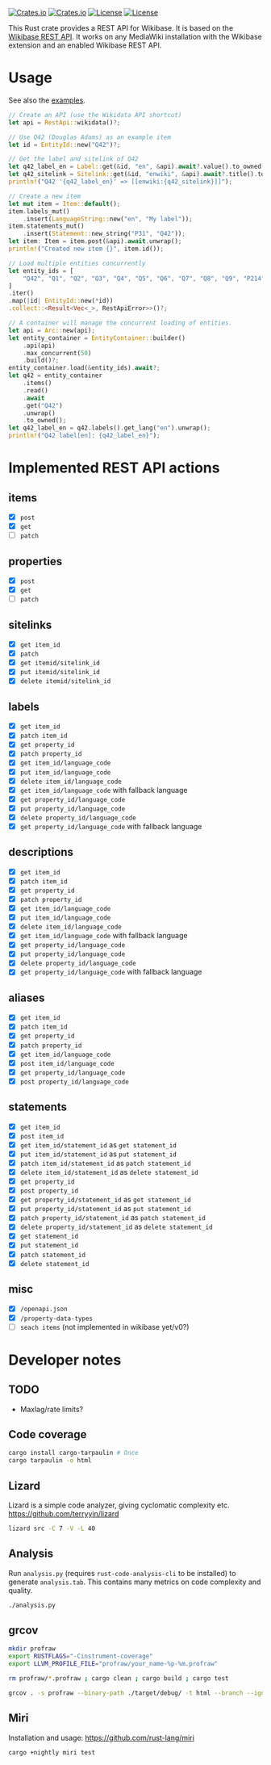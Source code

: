 [![Crates.io](https://img.shields.io/crates/v/wikibase_rest_api?style=flat-square)](https://crates.io/crates/wikibase_rest_api)
[![Crates.io](https://img.shields.io/crates/d/wikibase_rest_api?style=flat-square)](https://crates.io/crates/wikibase_rest_api)
[![License](https://img.shields.io/badge/license-MIT-blue?style=flat-square)](LICENSE-MIT)
[![License](https://img.shields.io/badge/license-APACHE2-blue?style=flat-square)](LICENSE-MIT)

This Rust crate provides a REST API for Wikibase.
It is based on the [Wikibase REST API](https://doc.wikimedia.org/Wikibase/master/js/rest-api/).
It works on any MediaWiki installation with the Wikibase extension and an enabled Wikibase REST API.

# Usage
See also the [examples](examples).
```rust
// Create an API (use the Wikidata API shortcut)
let api = RestApi::wikidata()?;

// Use Q42 (Douglas Adams) as an example item
let id = EntityId::new("Q42")?;

// Get the label and sitelink of Q42
let q42_label_en = Label::get(&id, "en", &api).await?.value().to_owned();
let q42_sitelink = Sitelink::get(&id, "enwiki", &api).await?.title().to_owned();
println!("Q42 '{q42_label_en}' => [[enwiki:{q42_sitelink}]]");

// Create a new item
let mut item = Item::default();
item.labels_mut()
    .insert(LanguageString::new("en", "My label"));
item.statements_mut()
    .insert(Statement::new_string("P31", "Q42"));
let item: Item = item.post(&api).await.unwrap();
println!("Created new item {}", item.id());

// Load multiple entities concurrently
let entity_ids = [
    "Q42", "Q1", "Q2", "Q3", "Q4", "Q5", "Q6", "Q7", "Q8", "Q9", "P214",
]
.iter()
.map(|id| EntityId::new(*id))
.collect::<Result<Vec<_>, RestApiError>>()?;

// A container will manage the concurrent loading of entities.
let api = Arc::new(api);
let entity_container = EntityContainer::builder()
    .api(api)
    .max_concurrent(50)
    .build()?;
entity_container.load(&entity_ids).await?;
let q42 = entity_container
    .items()
    .read()
    .await
    .get("Q42")
    .unwrap()
    .to_owned();
let q42_label_en = q42.labels().get_lang("en").unwrap();
println!("Q42 label[en]: {q42_label_en}");
```

# Implemented REST API actions
## items
- [x] `post`
- [x] `get`
- [ ] `patch`
## properties
- [x] `post`
- [x] `get`
- [ ] `patch`
## sitelinks
- [x] `get item_id`
- [x] `patch`
- [x] `get itemid/sitelink_id`
- [x] `put itemid/sitelink_id`
- [x] `delete itemid/sitelink_id`
## labels
- [x] `get item_id`
- [x] `patch item_id`
- [x] `get property_id`
- [x] `patch property_id`
- [x] `get item_id/language_code`
- [x] `put item_id/language_code`
- [x] `delete item_id/language_code`
- [x] `get item_id/language_code` with fallback language
- [x] `get property_id/language_code`
- [x] `put property_id/language_code`
- [x] `delete property_id/language_code`
- [x] `get property_id/language_code` with fallback language
## descriptions
- [x] `get item_id`
- [x] `patch item_id`
- [x] `get property_id`
- [x] `patch property_id`
- [x] `get item_id/language_code`
- [x] `put item_id/language_code`
- [x] `delete item_id/language_code`
- [x] `get item_id/language_code` with fallback language
- [x] `get property_id/language_code`
- [x] `put property_id/language_code`
- [x] `delete property_id/language_code`
- [x] `get property_id/language_code` with fallback language
## aliases
- [x] `get item_id`
- [x] `patch item_id`
- [x] `get property_id`
- [x] `patch property_id`
- [x] `get item_id/language_code`
- [x] `post item_id/language_code`
- [x] `get property_id/language_code`
- [x] `post property_id/language_code`
## statements
- [x] `get item_id`
- [x] `post item_id`
- [x] `get item_id/statement_id` as `get statement_id`
- [x] `put item_id/statement_id` as `put statement_id`
- [x] `patch item_id/statement_id` as `patch statement_id`
- [x] `delete item_id/statement_id` as `delete statement_id`
- [x] `get property_id`
- [x] `post property_id`
- [x] `get property_id/statement_id` as `get statement_id`
- [x] `put property_id/statement_id` as `put statement_id`
- [x] `patch property_id/statement_id` as `patch statement_id`
- [x] `delete property_id/statement_id` as `delete statement_id`
- [x] `get statement_id`
- [x] `put statement_id`
- [x] `patch statement_id`
- [x] `delete statement_id`
## misc
- [x] `/openapi.json`
- [x] `/property-data-types`
- [ ] `seach items` (not implemented in wikibase yet/v0?)

# Developer notes
## TODO
- Maxlag/rate limits?

## Code coverage
```bash
cargo install cargo-tarpaulin # Once
cargo tarpaulin -o html
```

## Lizard
Lizard is a simple code analyzer, giving cyclomatic complexity etc.
https://github.com/terryyin/lizard
```bash
lizard src -C 7 -V -L 40
```

## Analysis
Run `analysis.py` (requires `rust-code-analysis-cli` to be installed) to generate `analysis.tab`.
This contains many metrics on code complexity and quality.
```bash
./analysis.py
```

## grcov
```bash
mkdir profraw
export RUSTFLAGS="-Cinstrument-coverage"
export LLVM_PROFILE_FILE="profraw/your_name-%p-%m.profraw"

rm profraw/*.profraw ; cargo clean ; cargo build ; cargo test

grcov . -s profraw --binary-path ./target/debug/ -t html --branch --ignore-not-existing -o ./target/debug/coverage/
```

## Miri
Installation and usage: https://github.com/rust-lang/miri
```bash
cargo +nightly miri test
```
